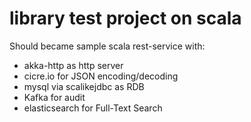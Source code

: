 # library test project on scala

Should became sample scala rest-service with:
* akka-http as http server
* cicre.io for JSON encoding/decoding
* mysql via scalikejdbc as RDB
* Kafka for audit
* elasticsearch for Full-Text Search
